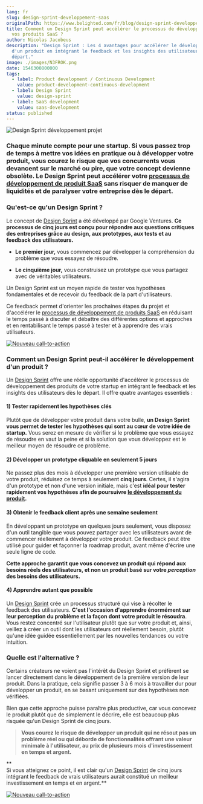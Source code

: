 ```yaml
---
lang: fr
slug: design-sprint-developpement-saas
originalPath: https://www.belighted.com/fr/blog/design-sprint-developpement-saas
title: Comment un Design Sprint peut accélérer le processus de développement de
  vos produits SaaS ?
author: Nicolas Jacobeus
description: "Design Sprint : Les 4 avantages pour accélérer le développement
  d'un produit en intégrant le feedback et les insights des utilisateurs dès le
  départ."
image: ./images/N3FROK.png
date: 1546300800000
tags:
  - label: Product development / Continuous Development
    value: product-development-continuous-development
  - label: Design Sprint
    value: design-sprint
  - label: SaaS development
    value: saas-development
status: published
---
```

![Design Sprint développement projet](/images/legacy/0svn9jckMI8Euq0q2kA-R.png)

### Chaque minute compte pour une startup. Si vous passez trop de temps à mettre vos idées en pratique ou à développer votre produit, vous courez le risque que vos concurrents vous devancent sur le marché ou pire, que votre concept devienne obsolète. Le Design Sprint peut accélérer votre [processus de développement de produit SaaS](/fr/blog/methode-developpement-produits-saas) sans risquer de manquer de liquidités et de paralyser votre entreprise dès le départ.

### **Qu'est-ce qu'un Design Sprint ?**

Le concept de [Design Sprint](/fr/design-sprint) a été développé par Google Ventures. **Ce processus de cinq jours est conçu pour répondre aux questions critiques des entreprises grâce au design, aux prototypes, aux tests et au feedback des utilisateurs.**

*   **Le premier jour,** vous commencez par développer la compréhension du problème que vous essayez de résoudre.  
      
    
*   **Le cinquième jour,** vous construisez un prototype que vous partagez avec de véritables utilisateurs.

Un Design Sprint est un moyen rapide de tester vos hypothèses fondamentales et de recevoir du feedback de la part d'utilisateurs.

Ce feedback permet d'orienter les prochaines étapes du projet et d'accélérer le [processus de développement de produits SaaS](/fr/blog/methode-developpement-produits-saas) en réduisant le temps passé à discuter et débattre des différentes options et approches et en rentabilisant le temps passé à tester et à apprendre des vrais utilisateurs. 

[![Nouveau call-to-action](/images/legacy-cta/Htz_P1iMXy1bwRoC6u7Xy.png)](https://cta-redirect.hubspot.com/cta/redirect/1684659/efa19144-ba00-4802-bd26-7c27dbad25ab)

### **Comment un Design Sprint peut-il accélérer le développement d'un produit ?**

Un [Design Sprint](/fr/design-sprint) offre une réelle opportunité d'accélérer le processus de développement des produits de votre startup en intégrant le feedback et les insights des utilisateurs dès le départ. Il offre quatre avantages essentiels :

#### 1) Tester rapidement les hypothèses clés

Plutôt que de développer votre produit dans votre bulle, **un Design Sprint vous permet de tester les hypothèses qui sont au cœur de votre idée de startup.** Vous serez en mesure de vérifier si le problème que vous essayez de résoudre en vaut la peine et si la solution que vous développez est le meilleur moyen de résoudre ce problème.

#### 2) Développer un prototype cliquable en seulement 5 jours

Ne passez plus des mois à développer une première version utilisable de votre produit, réduisez ce temps à seulement **cinq jours**. Certes, il s'agira d'un prototype et non d'une version initiale, mais c'est **idéal pour tester rapidement vos hypothèses afin de poursuivre [le développement du produit](/fr/blog/methode-developpement-produits-saas).**

#### 3) Obtenir le feedback client après une semaine seulement

En développant un prototype en quelques jours seulement, vous disposez d'un outil tangible que vous pouvez partager avec les utilisateurs avant de commencer réellement à développer votre produit. Ce feedback peut être utilisé pour guider et façonner la roadmap produit, avant même d'écrire une seule ligne de code.

**Cette approche garantit que vous concevez un produit qui répond aux besoins réels des utilisateurs, et non un produit basé sur votre _perception_ des besoins des utilisateurs.**

#### 4) Apprendre autant que possible

Un [Design Sprint](/fr/design-sprint) crée un processus structuré qui vise à récolter le feedback des utilisateurs. **C'est l'occasion d'apprendre énormément sur leur perception du problème et la façon dont votre produit le résoudra**. Vous restez concentré sur l'utilisateur plutôt que sur votre produit et, ainsi, veillez à créer un outil dont les utilisateurs ont réellement besoin, plutôt qu'une idée guidée essentiellement par les nouvelles tendances ou votre intuition.

### **Quelle est l'alternative ?**

Certains créateurs ne voient pas l'intérêt du Design Sprint et préfèrent se lancer directement dans le développement de la première version de leur produit. Dans la pratique, cela signifie passer 3 à 6 mois à travailler dur pour développer un produit, en se basant uniquement sur des hypothèses non vérifiées.

Bien que cette approche puisse paraître plus productive, car vous concevez le produit plutôt que de simplement le décrire, elle est beaucoup plus risquée qu'un Design Sprint de cinq jours.

> **Vous courez le risque de développer un produit qui ne résout pas un problème réel ou qui déborde de fonctionnalités offrant une valeur minimale à l'utilisateur, au prix de plusieurs mois d'investissement en temps et argent.**

**  
Si vous atteignez ce point, il est clair qu'un [Design Sprint](/fr/design-sprint) de cinq jours intégrant le feedback de vrais utilisateurs aurait constitué un meilleur investissement en temps et en argent.**

[![Nouveau call-to-action](/images/legacy-cta/Htz_P1iMXy1bwRoC6u7Xy.png)](https://cta-redirect.hubspot.com/cta/redirect/1684659/efa19144-ba00-4802-bd26-7c27dbad25ab)